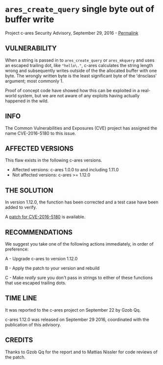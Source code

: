 `ares_create_query` single byte out of buffer write
=================================================

Project c-ares Security Advisory, September 29, 2016 -
[Permalink](https://c-ares.haxx.se/adv_20160929.html)

VULNERABILITY
-------------

When a string is passed in to `ares_create_query` or `ares_mkquery` and uses
an escaped trailing dot, like `"hello\."`, c-ares calculates the string length
wrong and subsequently writes outside of the the allocated buffer with one
byte. The wrongly written byte is the least significant byte of the 'dnsclass'
argument; most commonly 1.

Proof of concept code have showed how this can be exploited in a real-world
system, but we are not aware of any exploits having actually happened in the
wild.

INFO
----

The Common Vulnerabilities and Exposures (CVE) project has assigned the name
CVE-2016-5180 to this issue.

AFFECTED VERSIONS
-----------------

This flaw exists in the following c-ares versions.

- Affected versions: c-ares 1.0.0 to and including 1.11.0
- Not affected versions: c-ares >= 1.12.0

THE SOLUTION
------------

In version 1.12.0, the function has been corrected and a test case have been
added to verify.

A [patch for CVE-2016-5180](https://c-ares.haxx.se/CVE-2016-5180.patch) is
available.

RECOMMENDATIONS
---------------

We suggest you take one of the following actions immediately, in order of
preference:

 A - Upgrade c-ares to version 1.12.0

 B - Apply the patch to your version and rebuild

 C - Make *really* sure you don't pass in strings to either of these functions
     that use escaped trailing dots.

TIME LINE
---------

It was reported to the c-ares project on September 22 by Gzob Qq.

c-ares 1.12.0 was released on September 29 2016, coordinated with the
publication of this advisory.

CREDITS
-------

Thanks to Gzob Qq for the report and to Mattias Nissler for code reviews of
the patch.
